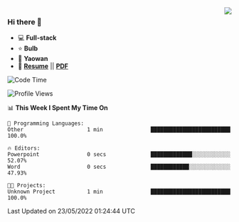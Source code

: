 <img align="right" src="https://github-readme-stats.vercel.app/api?username=LolipopJ&show_icons=true&count_private=true&hide_title=true&include_all_commits=true&theme=vue">

### Hi there 👋

- :computer: **Full-stack**
- :star: **Bulb**
- :pill: **Yaowan**
- :milky_way: [**Resume**](https://lolipopj.github.io/resume/) || [**PDF**](https://cdn.jsdelivr.net/gh/lolipopj/resume/export/resume-en.pdf)

<!--START_SECTION:waka-->
![Code Time](http://img.shields.io/badge/Code%20Time-0%20secs-blue)

![Profile Views](http://img.shields.io/badge/Profile%20Views-7-blue)

📊 **This Week I Spent My Time On** 

```text
💬 Programming Languages: 
Other                    1 min               █████████████████████████   100.0%

🔥 Editors: 
Powerpoint               0 secs              █████████████░░░░░░░░░░░░   52.07% 
Word                     0 secs              ████████████░░░░░░░░░░░░░   47.93%

🐱‍💻 Projects: 
Unknown Project          1 min               █████████████████████████   100.0%

```


 Last Updated on 23/05/2022 01:24:44 UTC
<!--END_SECTION:waka-->
